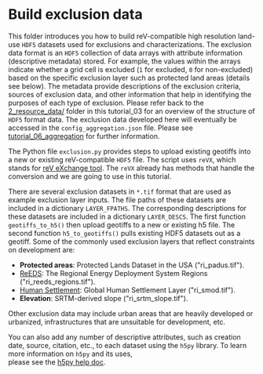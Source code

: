 Build exclusion data
===
This folder introduces you how to build reV-compatible high resolution 
land-use `HDF5` datasets used for exclusions and characterizations.
The exclusion data format is an `HDF5` collection of data arrays with 
attribute information (descriptive metadata) stored. For example, the values 
within the arrays indicate whether a grid cell is excluded (`1` for excluded, 
`0` for non-excluded) based on the specific exclusion layer such as protected 
land areas (details see below). The metadata 
provide descriptions of the exclusion criteria, sources of exclusion data, and 
other information that help in identifying the purposes of each type of
 exclusion. Please refer back to the 
[2_resource_data/](../../tutorial_03_input_builds/2_resource_data/) folder 
in this tutorial_03 for an overview of the structure of `HDF5` 
format data. The exclusion data developed here will eventually be accessed in the 
`config_aggregation.json` file. Please see 
[tutorial_06_aggregation](../../tutorial_06_aggregation/) for further information. 


The Python file `exclusion.py` provides steps to upload existing geotiffs 
into a new or existing reV-compatible `HDF5` file. The script uses `reVX`, 
which stands for 
[reV eXchange tool](https://github.com/NREL/reVX/tree/main?tab=readme-ov-file). 
The `reVX` already has methods that 
handle the conversion and we are going to use in this tutorial. 


There are several exclusion datasets in `*.tif` format that are used as example 
exclusion layer inputs. The file paths of these datasets are included in a 
dictionary `LAYER_FPATHS`. 
The corresponding descriptions for these datasets are 
included in a dictionary `LAYER_DESCS`. The first function `geotiffs_to_h5()` 
then upload geotiffs to a new or existing h5 file. 
The second function `h5_to_geotiffs()` pulls existing 
HDF5 datasets out as a geotiff.
Some of the commonly used exclusion 
layers that reflect constraints on development are:
- **Protected areas**: Protected Lands Dataset in the USA ("ri_padus.tif"). 
- [ReEDS](https://www.nrel.gov/analysis/reeds/): The Regional Energy 
Deployment System Regions ("ri_reeds_regions.tif"). 
- [Human Settlement](https://human-settlement.emergency.copernicus.eu): 
Global Human Settlement Layer ("ri_smod.tif"). 
- **Elevation**: SRTM-derived slope ("ri_srtm_slope.tif"). 

Other exclusion data may include urban areas that are heavily developed or 
urbanized, infrastructures that are unsuitable for development, etc. 

You can also add any number of descriptive attributes, 
such as creation date, source, citation, etc., to each dataset 
using the `h5py` library. To learn more information on `h5py` and its uses,  
please see the [h5py help doc](https://docs.h5py.org/en/stable/quick.html#core-concepts).

